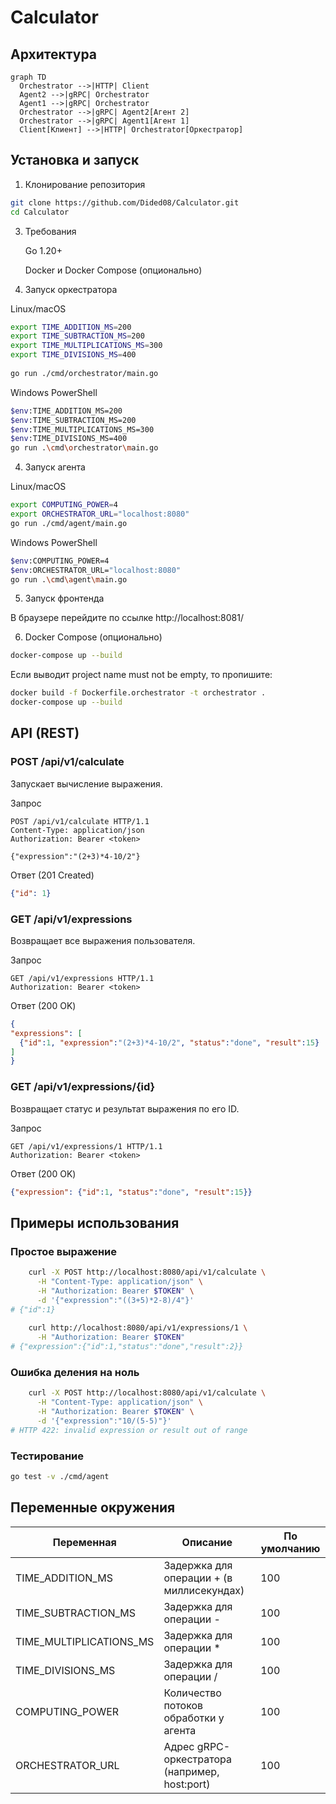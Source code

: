 # Calculator

## Архитектура
```mermaid
graph TD
  Orchestrator -->|HTTP| Client
  Agent2 -->|gRPC| Orchestrator
  Agent1 -->|gRPC| Orchestrator
  Orchestrator -->|gRPC| Agent2[Агент 2]
  Orchestrator -->|gRPC| Agent1[Агент 1]
  Client[Клиент] -->|HTTP| Orchestrator[Оркестратор]
```
## Установка и запуск
1. Клонирование репозитория

```bash
git clone https://github.com/Dided08/Calculator.git
cd Calculator
```
   

3. Требования

    Go 1.20+

    Docker и Docker Compose (опционально)

4. Запуск оркестратора
   
Linux/macOS
```bash
export TIME_ADDITION_MS=200
export TIME_SUBTRACTION_MS=200
export TIME_MULTIPLICATIONS_MS=300
export TIME_DIVISIONS_MS=400
   
go run ./cmd/orchestrator/main.go
```

Windows PowerShell
```bash
$env:TIME_ADDITION_MS=200
$env:TIME_SUBTRACTION_MS=200
$env:TIME_MULTIPLICATIONS_MS=300
$env:TIME_DIVISIONS_MS=400
go run .\cmd\orchestrator\main.go
```

4. Запуск агента
   
Linux/macOS
```bash
export COMPUTING_POWER=4
export ORCHESTRATOR_URL="localhost:8080"
go run ./cmd/agent/main.go
```

Windows PowerShell
```bash
$env:COMPUTING_POWER=4
$env:ORCHESTRATOR_URL="localhost:8080"
go run .\cmd\agent\main.go
```
5. Запуск фронтенда

В браузере перейдите по ссылке http://localhost:8081/

6. Docker Compose (опционально)
```bash
docker-compose up --build
```

Если выводит project name must not be empty, то пропишите:
```bash
docker build -f Dockerfile.orchestrator -t orchestrator .
docker-compose up --build
```
   

## API (REST)

### POST /api/v1/calculate

Запускает вычисление выражения.

Запрос
```http
POST /api/v1/calculate HTTP/1.1
Content-Type: application/json
Authorization: Bearer <token>

{"expression":"(2+3)*4-10/2"}
```
    
Ответ (201 Created)
```json
{"id": 1}
```

### GET /api/v1/expressions

Возвращает все выражения пользователя.

Запрос
```http
GET /api/v1/expressions HTTP/1.1
Authorization: Bearer <token>
```

Ответ (200 OK)
   ```json
{
  "expressions": [
     {"id":1, "expression":"(2+3)*4-10/2", "status":"done", "result":15}
  ]
}
   ```

### GET /api/v1/expressions/{id}

Возвращает статус и результат выражения по его ID.

 Запрос
```http
GET /api/v1/expressions/1 HTTP/1.1
Authorization: Bearer <token>
```

Ответ (200 OK)
```json
{"expression": {"id":1, "status":"done", "result":15}}
```

## Примеры использования

### Простое выражение
```bash
    curl -X POST http://localhost:8080/api/v1/calculate \
      -H "Content-Type: application/json" \
      -H "Authorization: Bearer $TOKEN" \
      -d '{"expression":"((3+5)*2-8)/4"}'
# {"id":1}
    
    curl http://localhost:8080/api/v1/expressions/1 \
      -H "Authorization: Bearer $TOKEN"
# {"expression":{"id":1,"status":"done","result":2}}
```

### Ошибка деления на ноль
```bash
    curl -X POST http://localhost:8080/api/v1/calculate \
      -H "Content-Type: application/json" \
      -H "Authorization: Bearer $TOKEN" \
      -d '{"expression":"10/(5-5)"}'
# HTTP 422: invalid expression or result out of range
```

### Тестирование
```bash
go test -v ./cmd/agent
```

## Переменные окружения

| Переменная | Описание | По умолчанию |
| --- | --- | --- |
| TIME_ADDITION_MS | Задержка для операции + (в миллисекундах) | 100 |
| TIME_SUBTRACTION_MS | Задержка для операции - | 100 |
| TIME_MULTIPLICATIONS_MS | Задержка для операции * | 100 |
| TIME_DIVISIONS_MS | Задержка для операции / | 100 |
| COMPUTING_POWER | Количество потоков обработки у агента | 100 |
| ORCHESTRATOR_URL	 | Адрес gRPC-оркестратора (например, host:port) | 100 |
